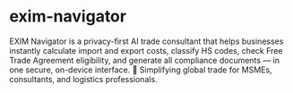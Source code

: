 # exim-navigator
EXIM Navigator is a privacy-first AI trade consultant that helps businesses instantly calculate import and export costs, classify HS codes, check Free Trade Agreement eligibility, and generate all compliance documents — in one secure, on-device interface.  🚀 Simplifying global trade for MSMEs, consultants, and logistics professionals.
